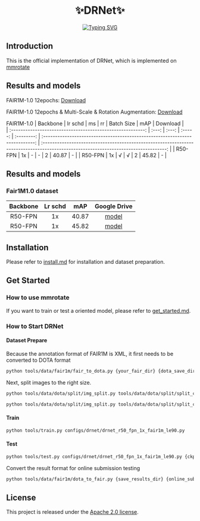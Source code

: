 <div align="center"> 

<h1>✨DRNet✨</h1> 

[![Typing SVG](https://readme-typing-svg.herokuapp.com?font=Fira+Code&size=18&duration=2000&pause=200&center=true&vCenter=true&multiline=true&random=false&width=500&height=90&lines=Learning+Discriminative+Representation;for+Fine-Grained+Object+Detection;+in+Remote+Sensing+Images)](https://git.io/typing-svg)

</div>

## Introduction

This is the official implementation of DRNet, which is implemented on [mmrotate](https://github.com/open-mmlab/mmrotate)

## Results and models

FAIR1M-1.0 12epochs: [Download]()   

FAIR1M-1.0 12epochs & Multi-Scale & Rotation Augmentation: [Download]()    

FAIR1M-1.0
|                           Backbone                            |  lr schd  | ms | rr | Batch Size |                                   mAP                                    |                                                               Download                                                               |    
| :--------------------------------------------------------: | :---: | :---: | :-----: | :--------: | :--------------------------------------------------------------------------: | :----------------------------------------------------------------------------------------------------------------------------------: | 
| R50-FPN | 1x | - | - | 2 |  40.87  |                 -                  | 
| R50-FPN | 1x | √ | √ | 2 |  45.82  | - |

## Results and models

### Fair1M1.0 dataset

| Backbone | Lr schd |  mAP   |                                           Google Drive                                         |
|:--------:|:-------:|:------:|:----------------------------------------------------------------------------------------------:|
|  R50-FPN |    1x   |  40.87  | [model](https://drive.google.com/file/d/1h85bHRoqsUMPkjABNGP8I14Pbdxus8wX/view?usp=drive_link) |
|  R50-FPN |    1x   |  45.82  | [model](https://drive.google.com/file/d/1YGIDXwD5ydH4U13KzFz0FggoPtOso5TE/view?usp=drive_link) |


## Installation

Please refer to [install.md](docs/zh_cn/install.md) for installation and dataset preparation.

## Get Started

### How to use mmrotate

If you want to train or test a oriented model, please refer to [get_started.md](docs/zh_cn/get_started.md).

### How to Start DRNet

#### Dataset Prepare

Because the annotation format of FAIR1M is XML, it first needs to be converted to DOTA format

```bash
python tools/data/fair1m/fair_to_dota.py {your_fair_dir} {dota_save_dir}
```

Next, split images to the right size.

```bash
python tools/data/dota/split/img_split.py tools/data/dota/split/split_configs/ss_train.json
```
```bash
python tools/data/dota/split/img_split.py tools/data/dota/split/split_configs/ss_test.json
```

#### Train

```bash
python tools/train.py configs/drnet/drnet_r50_fpn_1x_fair1m_le90.py
```

#### Test

```bash
python tools/test.py configs/drnet/drnet_r50_fpn_1x_fair1m_le90.py {ckpt_dir} --format-only --eval-options submission_dir={save_results_dir} nprco=1
```

Convert the result format for online submission testing

```bash
python tools/data/fair1m/dota_to_fair.py {save_results_dir} {online_sub_dir} {you_fair_images_dir}
```


## License

This project is released under the [Apache 2.0 license](LICENSE).
